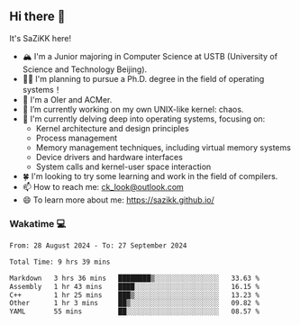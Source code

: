 ## Hi there 👋

It's SaZiKK here!

- 🏔️ I'm a Junior majoring in Computer Science  at USTB (University of Science and Technology Beijing).
- 🧑‍🎓 I'm planning to pursue a Ph.D. degree in the field of operating systems！
- 🚀 I'm a OIer and ACMer.
- 🔭 I’m currently working on my own UNIX-like kernel: chaos.
- 🌱 I'm currently delving deep into operating systems, focusing on:
  - Kernel architecture and design principles
  - Process management
  - Memory management techniques, including virtual memory systems
  - Device drivers and hardware interfaces
  - System calls and kernel-user space interaction
- 🍀 I'm looking to try some learning and work in the field of compilers.
- 📫 How to reach me: ck_look@outlook.com
- 😄 To learn more about me: https://sazikk.github.io/

  
<!--
**SaZiKK/SaZiKK** is a ✨ _special_ ✨ repository because its `README.md` (this file) appears on your GitHub profile.

Here are some ideas to get you started:

- 🔭 I’m currently working on ...
- 🌱 I’m currently learning ...
- 👯 I’m looking to collaborate on ...
- 🤔 I’m looking for help with ...
- 💬 Ask me about ...
- 📫 How to reach me: ...
- 😄 Pronouns: ...
- ⚡ Fun fact: ...
-->

### Wakatime 💻

<!--START_SECTION:waka-->

```txt
From: 28 August 2024 - To: 27 September 2024

Total Time: 9 hrs 39 mins

Markdown   3 hrs 36 mins   ████████▒░░░░░░░░░░░░░░░░   33.63 %
Assembly   1 hr 43 mins    ████░░░░░░░░░░░░░░░░░░░░░   16.15 %
C++        1 hr 25 mins    ███▒░░░░░░░░░░░░░░░░░░░░░   13.23 %
Other      1 hr 3 mins     ██▒░░░░░░░░░░░░░░░░░░░░░░   09.82 %
YAML       55 mins         ██░░░░░░░░░░░░░░░░░░░░░░░   08.57 %
```

<!--END_SECTION:waka-->
